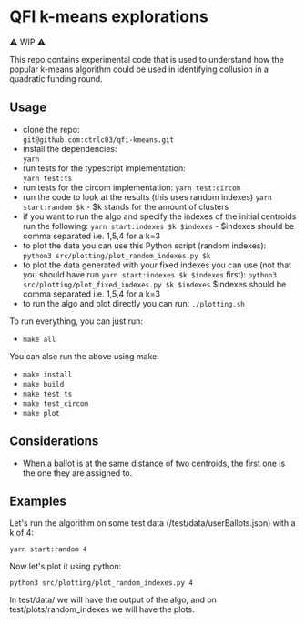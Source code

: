 # QFI k-means explorations

⚠️ WIP ⚠️

This repo contains experimental code that is used to understand how the popular k-means algorithm could be used in identifying collusion in a quadratic funding round.

## Usage

* clone the repo:  
    `git@github.com:ctrlc03/qfi-kmeans.git`
* install the dependencies:  
    `yarn`
* run tests for the typescript implementation:  
    `yarn test:ts`
* run tests for the circom implementation:
    `yarn test:circom`
* run the code to look at the results (this uses random indexes)
    `yarn start:random $k` - $k stands for the amount of clusters
* if you want to run the algo and specify the indexes of the initial centroids run the following:
    `yarn start:indexes $k $indexes` - $indexes should be comma separated i.e. 1,5,4 for a k=3
* to plot the data you can use this Python script (random indexes):
    `python3 src/plotting/plot_random_indexes.py $k`
* to plot the data generated with your fixed indexes you can use (not that you should have run `yarn start:indexes $k $indexes` first):
    `python3 src/plotting/plot_fixed_indexes.py $k $indexes` $indexes should be comma separated i.e. 1,5,4 for a k=3
* to run the algo and plot directly you can run:
    `./plotting.sh`

To run everything, you can just run:

* `make all` 

You can also run the above using make:
* `make install` 
* `make build` 
* `make test_ts` 
* `make test_circom` 
* `make plot` 

## Considerations

* When a ballot is at the same distance of two centroids, the first one is the one they are assigned to. 

## Examples

Let's run the algorithm on some test data (/test/data/userBallots.json) with a k of 4:

`yarn start:random 4`

Now let's plot it using python:

`python3 src/plotting/plot_random_indexes.py 4`

In test/data/ we will have the output of the algo, and on test/plots/random_indexes we will have the plots.